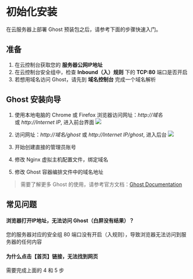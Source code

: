 # 初始化安装

在云服务器上部署 Ghost 预装包之后，请参考下面的步骤快速入门。

## 准备

1. 在云控制台获取您的 **服务器公网IP地址** 
2. 在云控制台安全组中，检查 **Inbound（入）规则** 下的 **TCP:80** 端口是否开启
3. 若想用域名访问 Ghost，请先到 **域名控制台** 完成一个域名解析

## Ghost 安装向导

1. 使用本地电脑的 Chrome 或 Firefox 浏览器访问网址：*http://域名* 或 *http://Internet IP*, 进入前台界面
   ![](http://libs.websoft9.com/Websoft9/DocsPicture/zh/ghost/ghost-bootpage-websoft9.png)

2. 访问网址：*http://域名/ghost* 或 *http://Internet IP/ghost*, 进入后台
   ![](https://libs.websoft9.com/Websoft9/DocsPicture/zh/ghost/ghost-bk-websoft9.png)

3. 开始创建直接的管理员账号

4. 修改 Nginx 虚拟主机配置文件，绑定域名

5. 修改 Ghost 容器编排文件中的域名地址

> 需要了解更多 Ghost 的使用，请参考官方文档：[Ghost Documentation](https://docs.ghost.org/docs)

## 常见问题

#### 浏览器打开IP地址，无法访问 Ghost（白屏没有结果）？

您的服务器对应的安全组 80 端口没有开启（入规则），导致浏览器无法访问到服务器的任何内容

#### 为什么点击【首页】链接，无法找到网页

需要完成上面的 4 和 5 步
